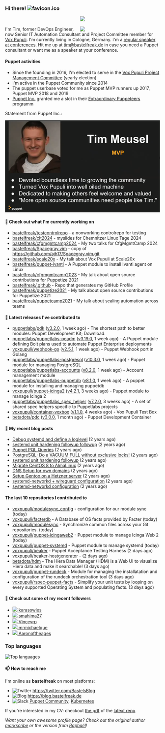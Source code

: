 ### Hi there! ![favicon.ico](https://raw.githubusercontent.com/bastelfreak/bastelfreak/master/favicon.ico)

<p align="center">
  <a href="https://github.com/ryo-ma/github-profile-trophy"><img src="https://github-profile-trophy.vercel.app/?username=bastelfreak&theme=darkhub&margin-w=15&margin-h=15&no-frame=true&column=5"/></a>
</p>

<img align="right" src="https://avatars.githubusercontent.com/bastelfreak" width="260">

I'm Tim, former DevOps Engineer, now Senior IT Automation Consultant and Project
Committee member for [Vox Pupuli](https://voxpupuli.org).
I'm currently living in Cologne, Germany. I'm a
[regular speaker at conferences](https://github.com/bastelfreak/talks#collection-of-talks-proposals-and-related-stuff).
Hit me up at [tim@bastelfreak.de](mailto:tim@bastelfeak.de) in case you need a
Puppet consultant or want me as a speaker at your conference.

#### Puppet activities

* Since the founding in 2016, I'm elected to serve in the [Vox Pupuli Project Management Committee](https://voxpupuli.org/blog/2016/10/12/pmc-election-results/) (yearly election)
* I'm active in the Puppet Community since 2014
* The puppet userbase voted for me as Puppet MVP runners up 2017, Puppet MVP 2018 and 2019
* [Puppet Inc.](https://puppet.com) granted me a slot in their [Extraordinary Puppeteers](https://puppet-champions.github.io/profiles.html) programm

Statement from Puppet Inc.:

![mvp statement](https://raw.githubusercontent.com/bastelfreak/bastelfreak/master/MVP.png)

#### 🌱 Check out what I'm currently working on


- [bastelfreak/testcontrolrepo](https://github.com/bastelfreak/testcontrolrepo) - a nonworking controlrepo for testing
- [bastelfreak/clt2024](https://github.com/bastelfreak/clt2024) - myslides for Chemnitzer Linux Tage 2024
- [bastelfreak/cfgmgmtcamp2024](https://github.com/bastelfreak/cfgmgmtcamp2024) - My two talks for CfgMgmtCamp 2024
- [bastelfreak/Spacegray.vim](https://github.com/bastelfreak/Spacegray.vim) - copy of https://github.com/ajh17/Spacegray.vim.git
- [bastelfreak/scale20x](https://github.com/bastelfreak/scale20x) - My talk about Vox Pupuli at Scale20x
- [bastelfreak/puppet-ivanti](https://github.com/bastelfreak/puppet-ivanti) - A Puppet module to install Ivanti agent on Linux
- [bastelfreak/cfgmgmtcamp2023](https://github.com/bastelfreak/cfgmgmtcamp2023) - My talk about open source contributions for Puppetize 2021
- [bastelfreak/.github](https://github.com/bastelfreak/.github) - Repo that generates my GitHub Profile
- [bastelfreak/puppetize2021](https://github.com/bastelfreak/puppetize2021) - My talk about open source contributions for Puppetize 2021
- [bastelfreak/puppetcamp2021](https://github.com/bastelfreak/puppetcamp2021) - My talk about scaling automation across teams

#### 🔭 Latest releases I've contributed to


- [puppetlabs/pdk](https://github.com/puppetlabs/pdk) ([v3.2.0](https://github.com/puppetlabs/pdk/releases/tag/v3.2.0), 1 week ago) - The shortest path to better modules: Puppet Development Kit; Download:
- [puppetlabs/puppetlabs-peadm](https://github.com/puppetlabs/puppetlabs-peadm) ([v3.19.0](https://github.com/puppetlabs/puppetlabs-peadm/releases/tag/v3.19.0), 1 week ago) - A Puppet module defining Bolt plans used to automate Puppet Enterprise deployments
- [voxpupuli/webhook-go](https://github.com/voxpupuli/webhook-go) ([v2.5.1](https://github.com/voxpupuli/webhook-go/releases/tag/v2.5.1), 1 week ago) - Puppet Webhook port in Golang
- [puppetlabs/puppetlabs-postgresql](https://github.com/puppetlabs/puppetlabs-postgresql) ([v10.3.0](https://github.com/puppetlabs/puppetlabs-postgresql/releases/tag/v10.3.0), 1 week ago) - Puppet module for managing PostgreSQL
- [puppetlabs/puppetlabs-accounts](https://github.com/puppetlabs/puppetlabs-accounts) ([v8.2.0](https://github.com/puppetlabs/puppetlabs-accounts/releases/tag/v8.2.0), 1 week ago) - Account management module
- [puppetlabs/puppetlabs-puppetdb](https://github.com/puppetlabs/puppetlabs-puppetdb) ([v8.1.0](https://github.com/puppetlabs/puppetlabs-puppetdb/releases/tag/v8.1.0), 1 week ago) - A puppet module for installing and managing puppetdb
- [voxpupuli/puppet-icinga2](https://github.com/voxpupuli/puppet-icinga2) ([v4.2.1](https://github.com/voxpupuli/puppet-icinga2/releases/tag/v4.2.1), 3 weeks ago) - Puppet module to manage Icinga 2
- [puppetlabs/puppetlabs_spec_helper](https://github.com/puppetlabs/puppetlabs_spec_helper) ([v7.2.0](https://github.com/puppetlabs/puppetlabs_spec_helper/releases/tag/v7.2.0), 3 weeks ago) - A set of shared spec helpers specific to Puppetlabs projects
- [voxpupuli/container-voxbox](https://github.com/voxpupuli/container-voxbox) ([v1.1.0](https://github.com/voxpupuli/container-voxbox/releases/tag/v1.1.0), 4 weeks ago) - Vox Pupuli Test Box
- [betadots/pdc](https://github.com/betadots/pdc) ([v3.0.0](https://github.com/betadots/pdc/releases/tag/v3.0.0), 1 month ago) - Puppet Development Container

#### 📜 My recent blog posts


- [Debug systemd and define a loglevel](https://blog.bastelfreak.de/2022/02/debug-systemd-and-define-a-loglevel/) (2 years ago)
- [systemd unit hardening followup followup](https://blog.bastelfreak.de/2022/01/systemd-unit-hardening-followup-followup/) (2 years ago)
- [Puppet PQL Queries](https://blog.bastelfreak.de/2022/01/puppet-pql-queries/) (2 years ago)
- [PostgreSQL: Do a VACUUM FULL without exclusive locks!](https://blog.bastelfreak.de/2022/01/postgresql-do-a-vacuum-full-without-exclusive-locks/) (2 years ago)
- [systemd unit hardening followup](https://blog.bastelfreak.de/2022/01/systemd-unit-hardening-followup/) (2 years ago)
- [Migrate CentOS 8 to AlmaLinux](https://blog.bastelfreak.de/2022/01/migrate-centos-8-to-almalinux/) (2 years ago)
- [DNS Setup for own domains](https://blog.bastelfreak.de/2022/01/dns-setup-for-own-domains/) (2 years ago)
- [Setup Gentoo on a Hetzner server](https://blog.bastelfreak.de/2022/01/setup-gentoo-on-a-hetzner-server/) (2 years ago)
- [systemd-networkd &#43; wireguard configuration](https://blog.bastelfreak.de/2022/01/systemd-networkd-wireguard-configuration/) (2 years ago)
- [systemd-networkd configuration](https://blog.bastelfreak.de/2022/01/systemd-networkd-configuration/) (2 years ago)

#### The last 10 repositories I contributed to


- [voxpupuli/modulesync_config](https://github.com/voxpupuli/modulesync_config) - configuration for our module sync (today)
- [voxpupuli/facterdb](https://github.com/voxpupuli/facterdb) - A Database of OS facts provided by Facter (today)
- [voxpupuli/modulesync](https://github.com/voxpupuli/modulesync) - Synchronize common files across your Git repositories. (today)
- [voxpupuli/puppet-icingaweb2](https://github.com/voxpupuli/puppet-icingaweb2) - Puppet module to manage Icinga Web 2 (today)
- [voxpupuli/puppet-systemd](https://github.com/voxpupuli/puppet-systemd) - Puppet module to manage systemd (today)
- [voxpupuli/beaker](https://github.com/voxpupuli/beaker) - Puppet Acceptance Testing Harness (2 days ago)
- [voxpupuli/beaker-hostgenerator](https://github.com/voxpupuli/beaker-hostgenerator) -  (2 days ago)
- [betadots/hdm](https://github.com/betadots/hdm) - The Hiera Data Manager (HDM) is a Web UI to visualize Hiera data and make it searchable! (3 days ago)
- [voxpupuli/puppet-rundeck](https://github.com/voxpupuli/puppet-rundeck) - Module for managing the installatation and configuration of the rundeck orchestration tool (3 days ago)
- [voxpupuli/rspec-puppet-facts](https://github.com/voxpupuli/rspec-puppet-facts) - Simplify your unit tests by looping on every supported Operating System and populating facts. (3 days ago)

#### 👥 Check out some of my recent followers


- [<img src="https://avatars.githubusercontent.com/u/66702800?u=e0725d237081b8e21433e5404921f322882e327d&amp;v=4" height="20"/> karasowles](https://github.com/karasowles)
- [<img src="https://avatars.githubusercontent.com/u/105724608?u=f681a25c1d4d803130b39693cd1fc4662fdaf44d&amp;v=4" height="20"/> smahima27](https://github.com/smahima27)
- [<img src="https://avatars.githubusercontent.com/u/13933712?u=a470738534c0d41e22161a07fbbf933de698729a&amp;v=4" height="20"/> Vincevrp](https://github.com/Vincevrp)
- [<img src="https://avatars.githubusercontent.com/u/129240033?u=fe3c4c597ebe772ad803d7f47591f4fe093f111d&amp;v=4" height="20"/> mrmichaelque](https://github.com/mrmichaelque)
- [<img src="https://avatars.githubusercontent.com/u/23338994?u=f7bd8b8fb1b99a76cc89737f108500e6ae6f5798&amp;v=4" height="20"/> Aaronoftheages](https://github.com/Aaronoftheages)

### Top languages

![Top languages](https://github-readme-stats.vercel.app/api/top-langs/?username=bastelfreak&hide_title=true)

#### 📫 How to reach me

I'm online as **bastelfreak** on most platforms:

- <img src="https://raw.githubusercontent.com/FortAwesome/Font-Awesome/master/svgs/brands/twitter.svg" width="20" alt="Twitter" /> https://twitter.com/BastelsBlog
- <img src="https://raw.githubusercontent.com/FortAwesome/Font-Awesome/master/svgs/brands/wordpress.svg" width="20" alt="Blog" /> https://blog.bastelfreak.de
- <img src="https://raw.githubusercontent.com/FortAwesome/Font-Awesome/master/svgs/brands/slack.svg" width="20" alt="Slack" /> [Puppet Community](https://slack.puppet.com/), [Kubernetes](https://slack.k8s.io/)

If you're interested in my CV: checkout [the pdf](https://github.com/bastelfreak/cv/raw/master/content-en.pdf) of the [latext repo](https://github.com/bastelfreak/cv#readme).

*Want your own awesome profile page? Check out the original author [markscribe](https://github.com/muesli/markscribe) or the version from [Raphaël](https://github.com/raphink/raphink#hi-there-)!*
